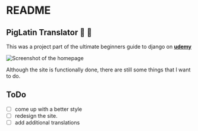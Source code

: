 # README
## PigLatin Translator :pig: :pig:

This was a project part of the ultimate beginners guide to django on [**udemy**](https://www.udemy.com/the-ultimate-beginners-guide-to-django-python-web-dev-website/learn/v4/) 

![Screenshot of the homepage](https://i.imgur.com/UAptL3H.png)

Although the site is functionally done, there are still some things that I want to do.

## ToDo

- [ ] come up with a better style
- [ ] redesign the site.
- [ ] add additional translations
